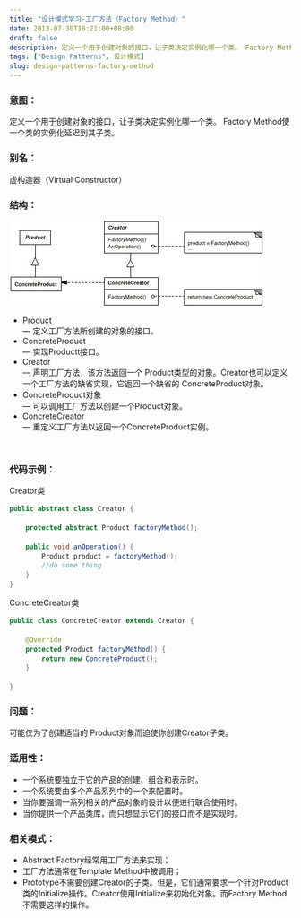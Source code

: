 ```yaml
---
title: "设计模式学习-工厂方法（Factory Method）"
date: 2013-07-30T16:21:00+08:00
draft: false
description: 定义一个用于创建对象的接口，让子类决定实例化哪一个类。 Factory Method使一个类的实例化延迟到其子类。
tags: ["Design Patterns", 设计模式]
slug: design-patterns-factory-method
---
```


### 意图：

定义一个用于创建对象的接口，让子类决定实例化哪一个类。 Factory Method使一个类的实例化延迟到其子类。

### 别名：

虚构造器（Virtual Constructor）

### 结构： 
![Factory Method](design-patterns-factory-method.jpg)

<ul>
<li>
Product<br />
— 定义工厂方法所创建的对象的接口。
</li>
<li>
ConcreteProduct<br />
— 实现Productt接口。
</li>
<li>
Creator<br />
— 声明工厂方法，该方法返回一个 Product类型的对象。Creator也可以定义一个工厂方法的缺省实现，它返回一个缺省的 ConcreteProduct对象。
</li>
<li>
ConcreteProduct对象<br/>
— 可以调用工厂方法以创建一个Product对象。
</li>
<li>
ConcreteCreator<br />
— 重定义工厂方法以返回一个ConcreteProduct实例。
</li>
</ul>
<br />

### 代码示例：
Creator类
```java
public abstract class Creator {  
      
    protected abstract Product factoryMethod();  
      
    public void anOperation() {  
        Product product = factoryMethod();  
        //do some thing  
    }  
}
```

ConcreteCreator类
```java
public class ConcreteCreator extends Creator {  
  
    @Override  
    protected Product factoryMethod() {  
        return new ConcreteProduct();  
    }  
  
}
```

### 问题：

可能仅为了创建适当的 Product对象而迫使你创建Creator子类。

### 适用性：

* 一个系统要独立于它的产品的创建、组合和表示时。
* 一个系统要由多个产品系列中的一个来配置时。
* 当你要强调一系列相关的产品对象的设计以便进行联合使用时。
* 当你提供一个产品类库，而只想显示它们的接口而不是实现时。


### 相关模式：

* Abstract Factory经常用工厂方法来实现；
* 工厂方法通常在Template Method中被调用；
* Prototype不需要创建Creator的子类。但是，它们通常要求一个针对Product类的Initialize操作。Creator使用Initialize来初始化对象。而Factory Method不需要这样的操作。

